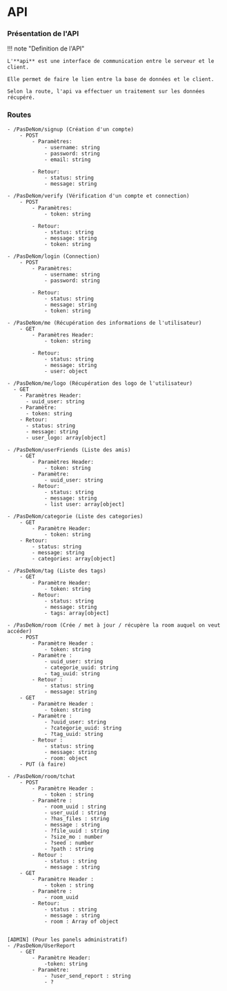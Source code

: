 # API

### Présentation de l'API

!!! note "Definition de l'API"

    L'**api** est une interface de communication entre le serveur et le client.
    
    Elle permet de faire le lien entre la base de données et le client.

    Selon la route, l'api va effectuer un traitement sur les données récupéré.

### Routes
    

    - /PasDeNom/signup (Création d'un compte)
        - POST
            - Paramètres:
                - username: string
                - password: string
                - email: string

            - Retour:
                - status: string
                - message: string

    - /PasDeNom/verify (Vérification d'un compte et connection)
        - POST
            - Paramètres:
                - token: string

            - Retour:
                - status: string
                - message: string
                - token: string

    - /PasDeNom/login (Connection)
        - POST
            - Paramètres:
                - username: string
                - password: string

            - Retour:
                - status: string
                - message: string
                - token: string

    - /PasDeNom/me (Récupération des informations de l'utilisateur)
        - GET
            - Paramètres Header:
                - token: string

            - Retour:
                - status: string
                - message: string
                - user: object

    - /PasDeNom/me/logo (Récupération des logo de l'utilisateur)
      - GET
        - Paramètres Header:
          - uuid_user: string
        - Paramètre:
          - token: string
        - Retour:
          - status: string
          - message: string
          - user_logo: array[object]

    - /PasDeNom/userFriends (Liste des amis)
        - GET
            - Paramètres Header:
                - token: string
            - Paramètre:
                - uuid_user: string 
            - Retour:
                - status: string
                - message: string
                - list user: array[object]

    - /PasDeNom/categorie (Liste des categories)
        - GET
            - Paramètre Header:
                - token: string
        - Retour:
            - status: string
            - message: string
            - categories: array[object]

    - /PasDeNom/tag (Liste des tags)
        - GET
            - Paramètre Header:
                - token: string
            - Retour:
                - status: string
                - message: string
                - tags: array[object]

    - /PasDeNom/room (Crée / met à jour / récupère la room auquel on veut accéder)
        - POST
            - Paramètre Header :
                - token: string
            - Paramètre :
                - uuid_user: string
                - categorie_uuid: string
                - tag_uuid: string
            - Retour :
                - status: string
                - message: string
        - GET
            - Paramètre Header :
                - token: string
            - Paramètre : 
                - ?uuid_user: string
                - ?categorie_uuid: string
                - ?tag_uuid: string
            - Retour :
                - status: string
                - message: string
                - room: object
        - PUT (à faire)
    
    - /PasDeNom/room/tchat
        - POST
            - Paramètre Header :
                - token : string
            - Paramètre :
                - room_uuid : string 
                - user_uuid : string
                - ?has_files : string
                - message : string
                - ?file_uuid : string
                - ?size_mo : number
                - ?seed : number
                - ?path : string
            - Retour :
                - status : string
                - message : string
        - GET 
            - Paramètre Header :
                - token : string
            - Paramètre :
                - room_uuid
            - Retour:
                - status : string
                - message : string
                - room : Array of object
                        

    [ADMIN] (Pour les panels administratif)
    - /PasDeNom/UserReport
        - GET
            - Paramètre Header:
                -token: string
            - Paramètre:
                - ?user_send_report : string
                - ?
